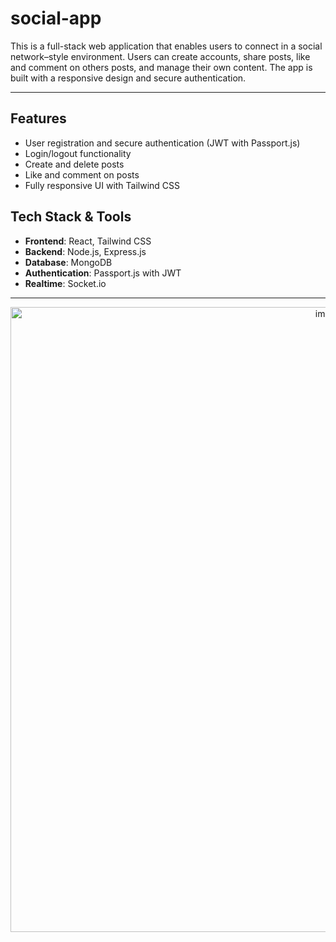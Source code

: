 # social-app

This is a full-stack web application that enables users to connect in a social network–style environment. Users can create accounts, share posts, like and comment on others posts, and manage their own content. The app is built with a responsive design and secure authentication.

---
## Features
- User registration and secure authentication (JWT with Passport.js)
- Login/logout functionality
- Create and delete posts
- Like and comment on posts
- Fully responsive UI with Tailwind CSS

## Tech Stack & Tools
- **Frontend**: React, Tailwind CSS
- **Backend**: Node.js, Express.js
- **Database**: MongoDB
- **Authentication**: Passport.js with JWT
- **Realtime**: Socket.io

---
<div align="center">
  <img width="1000" height="1000" alt="image" src="https://github.com/user-attachments/assets/306f94e9-9662-4c0c-b988-19f1b4577342" />
</div>
